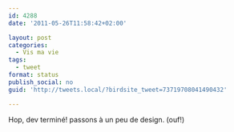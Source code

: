 ```yaml
---
id: 4288
date: '2011-05-26T11:58:42+02:00'

layout: post
categories:
  - Vis ma vie
tags:
  - tweet
format: status
publish_social: no
guid: 'http://tweets.local/?birdsite_tweet=73719708041490432'

---
```


Hop, dev terminé! passons à un peu de design. (ouf!)